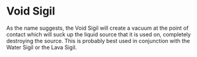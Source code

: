 # Void Sigil

As the name suggests, the Void Sigil will create a vacuum at the point of contact which will suck up the liquid source that it is used on, completely destroying the source. This is probably best used in conjunction with the Water Sigil or the Lava Sigil.
